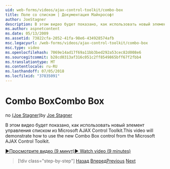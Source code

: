```yaml
---
uid: web-forms/videos/ajax-control-toolkit/combo-box
title: Поле со списком | Документация Майкрософт
author: JoeStagner
description: В этом видео будет показано, как использовать новый элемент управления списком из Microsoft AJAX Control Toolkit.
ms.author: aspnetcontent
ms.date: 05/13/2009
ms.assetid: 73822cfa-2052-41fa-98e6-434928574afb
msc.legacyurl: /web-forms/videos/ajax-control-toolkit/combo-box
msc.type: video
ms.openlocfilehash: 7069e14ad17f69a11bb3bed292a53cec82d008e6
ms.sourcegitcommit: b28cd0313af316c051c2ff8549865bff67f2fbb4
ms.translationtype: MT
ms.contentlocale: ru-RU
ms.lasthandoff: 07/05/2018
ms.locfileid: "37835091"
---
```

<a name="combo-box"></a><span data-ttu-id="197d5-103">Combo Box</span><span class="sxs-lookup"><span data-stu-id="197d5-103">Combo Box</span></span>
====================
<span data-ttu-id="197d5-104">по [(Joe Stagner)](https://github.com/JoeStagner)</span><span class="sxs-lookup"><span data-stu-id="197d5-104">by [Joe Stagner](https://github.com/JoeStagner)</span></span>

<span data-ttu-id="197d5-105">В этом видео будет показано, как использовать новый элемент управления списком из Microsoft AJAX Control Toolkit.</span><span class="sxs-lookup"><span data-stu-id="197d5-105">This video will demonstrate how to use the new Combo Box control from the Microsoft AJAX Control Toolkit.</span></span>

[<span data-ttu-id="197d5-106">&#9654;Просмотрите видео (9 минут)</span><span class="sxs-lookup"><span data-stu-id="197d5-106">&#9654; Watch video (9 minutes)</span></span>](https://channel9.msdn.com/Blogs/ASP-NET-Site-Videos/combo-box)

> [!div class="step-by-step"]
> <span data-ttu-id="197d5-107">[Назад](color-picker.md)
> [Вперед](editor-control.md)</span><span class="sxs-lookup"><span data-stu-id="197d5-107">[Previous](color-picker.md)
[Next](editor-control.md)</span></span>
